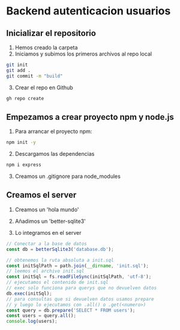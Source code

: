 # Backend autenticacion usuarios

## Inicializar el repositorio

1. Hemos creado la carpeta
2. Iniciamos y subimos los primeros archivos al repo local

``` bash
git init
git add .
git commit -m "build"
```

3. Crear el repo en Github
   
```bash
gh repo create
```

## Empezamos a crear proyecto npm y node.js

1. Para arrancar el proyecto npm:
   
```bash
npm init -y
```

2. Descargamos las dependencias

```bash
npm i express
```

3. Creamos un .gitignore para node_modules

## Creamos el server

1. Creamos un 'hola mundo'

2. Añadimos un 'better-sqlite3'

3. Lo integramos en el server

```js
// Conectar a la base de datos
const db = betterSqlite3('database.db');

// obtenemos la ruta absoluta a init.sql
const initSqlPath = path.join(__dirname, 'init.sql');
// leemos el archivo init.sql
const initSql = fs.readFileSync(initSqlPath, 'utf-8');
// ejecutamos el contenido de init.sql
// exec solo funciona para querys que no devuelven datos
db.exec(initSql);
// para consultas que si devuelven datos usamos prepare
// y luego lo ejecutamos con .all() o .get(<numero>)
const query = db.prepare('SELECT * FROM users');
const users = query.all();
console.log(users);
```
